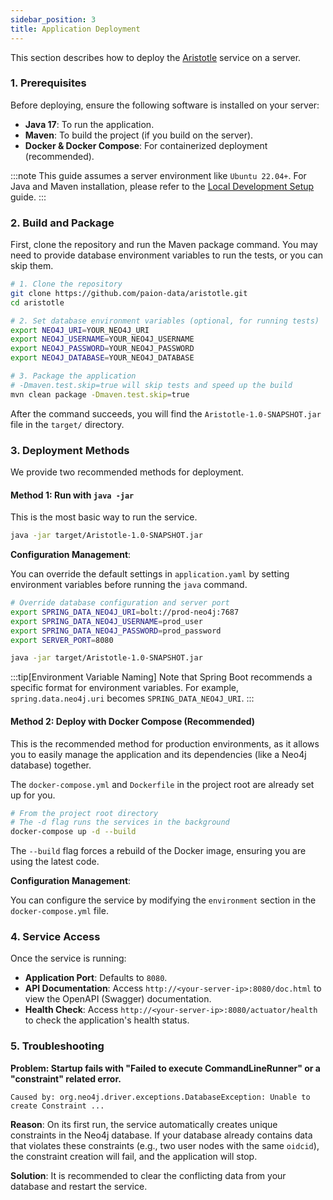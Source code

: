 ```yaml
---
sidebar_position: 3
title: Application Deployment
---
```


[//]: # (Copyright 2024 Paion Data)

[//]: # (Licensed under the Apache License, Version 2.0 &#40;the "License"&#41;;)
[//]: # (you may not use this file except in compliance with the License.)
[//]: # (You may obtain a copy of the License at)

[//]: # (    http://www.apache.org/licenses/LICENSE-2.0)

[//]: # (Unless required by applicable law or agreed to in writing, software)
[//]: # (distributed under the License is distributed on an "AS IS" BASIS,)
[//]: # (WITHOUT WARRANTIES OR CONDITIONS OF ANY KIND, either express or implied.)
[//]: # (See the License for the specific language governing permissions and)
[//]: # (limitations under the License.)

This section describes how to deploy the [Aristotle] service on a server.

### 1. Prerequisites

Before deploying, ensure the following software is installed on your server:

- **Java 17**: To run the application.
- **Maven**: To build the project (if you build on the server).
- **Docker & Docker Compose**: For containerized deployment (recommended).

:::note
This guide assumes a server environment like `Ubuntu 22.04+`. For Java and Maven installation, please refer to the [Local Development Setup](./setup.md) guide.
:::

### 2. Build and Package

First, clone the repository and run the Maven package command. You may need to provide database environment variables to run the tests, or you can skip them.

```bash
# 1. Clone the repository
git clone https://github.com/paion-data/aristotle.git
cd aristotle

# 2. Set database environment variables (optional, for running tests)
export NEO4J_URI=YOUR_NEO4J_URI
export NEO4J_USERNAME=YOUR_NEO4J_USERNAME
export NEO4J_PASSWORD=YOUR_NEO4J_PASSWORD
export NEO4J_DATABASE=YOUR_NEO4J_DATABASE

# 3. Package the application
# -Dmaven.test.skip=true will skip tests and speed up the build
mvn clean package -Dmaven.test.skip=true
```

After the command succeeds, you will find the `Aristotle-1.0-SNAPSHOT.jar` file in the `target/` directory.

### 3. Deployment Methods

We provide two recommended methods for deployment.

#### Method 1: Run with `java -jar`

This is the most basic way to run the service.

```bash
java -jar target/Aristotle-1.0-SNAPSHOT.jar
```

**Configuration Management**:

You can override the default settings in `application.yaml` by setting environment variables before running the `java` command.

```bash
# Override database configuration and server port
export SPRING_DATA_NEO4J_URI=bolt://prod-neo4j:7687
export SPRING_DATA_NEO4J_USERNAME=prod_user
export SPRING_DATA_NEO4J_PASSWORD=prod_password
export SERVER_PORT=8080

java -jar target/Aristotle-1.0-SNAPSHOT.jar
```

:::tip[Environment Variable Naming]
Note that Spring Boot recommends a specific format for environment variables. For example, `spring.data.neo4j.uri` becomes `SPRING_DATA_NEO4J_URI`.
:::

#### Method 2: Deploy with Docker Compose (Recommended)

This is the recommended method for production environments, as it allows you to easily manage the application and its dependencies (like a Neo4j database) together.

The `docker-compose.yml` and `Dockerfile` in the project root are already set up for you.

```bash
# From the project root directory
# The -d flag runs the services in the background
docker-compose up -d --build
```

The `--build` flag forces a rebuild of the Docker image, ensuring you are using the latest code.

**Configuration Management**:

You can configure the service by modifying the `environment` section in the `docker-compose.yml` file.

### 4. Service Access

Once the service is running:

- **Application Port**: Defaults to `8080`.
- **API Documentation**: Access `http://<your-server-ip>:8080/doc.html` to view the OpenAPI (Swagger) documentation.
- **Health Check**: Access `http://<your-server-ip>:8080/actuator/health` to check the application's health status.

### 5. Troubleshooting

**Problem: Startup fails with "Failed to execute CommandLineRunner" or a "constraint" related error.**

```text
Caused by: org.neo4j.driver.exceptions.DatabaseException: Unable to create Constraint ...
```

**Reason**: On its first run, the service automatically creates unique constraints in the Neo4j database. If your database already contains data that violates these constraints (e.g., two user nodes with the same `oidcid`), the constraint creation will fail, and the application will stop.

**Solution**: It is recommended to clear the conflicting data from your database and restart the service.

[Aristotle]: https://aristotle-ws.com

